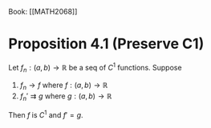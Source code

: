 Book: [[MATH2068]]
# Proposition 4.1 (Preserve C1)
Let $f_{n}:(a,b)\to \mathbb{R}$ be a seq of $C^{1}$ functions.
Suppose
1. $f_{n}\to f$ where $f:(a,b)\to \mathbb{R}$
2. $f_{n}'\rightrightarrows g$ where $g:(a,b)\to \mathbb{R}$

Then $f$ is $C^{1}$ and $f'=g$.